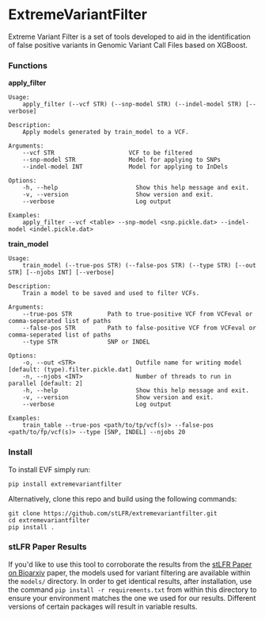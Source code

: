 # ExtremeVariantFilter

Extreme Variant Filter is a set of tools developed to aid in the identification of false positive variants in Genomic Variant Call Files based on XGBoost.

### Functions

__apply_filter__

    Usage:
        apply_filter (--vcf STR) (--snp-model STR) (--indel-model STR) [--verbose]

    Description:
        Apply models generated by train_model to a VCF.

    Arguments:
        --vcf STR                     VCF to be filtered
        --snp-model STR               Model for applying to SNPs
        --indel-model INT             Model for applying to InDels

    Options:
        -h, --help                      Show this help message and exit.
        -v, --version                   Show version and exit.
        --verbose                       Log output

    Examples:
        apply_filter --vcf <table> --snp-model <snp.pickle.dat> --indel-model <indel.pickle.dat>

__train_model__

    Usage:
        train_model (--true-pos STR) (--false-pos STR) (--type STR) [--out STR] [--njobs INT] [--verbose]

    Description:
        Train a model to be saved and used to filter VCFs.

    Arguments:
        --true-pos STR          Path to true-positive VCF from VCFeval or comma-seperated list of paths
        --false-pos STR         Path to false-positive VCF from VCFeval or comma-seperated list of paths
        --type STR              SNP or INDEL

    Options:
        -o, --out <STR>                 Outfile name for writing model [default: (type).filter.pickle.dat]
        -n, --njobs <INT>               Number of threads to run in parallel [default: 2]
        -h, --help                      Show this help message and exit.
        -v, --version                   Show version and exit.
        --verbose                       Log output

    Examples:
        train_table --true-pos <path/to/tp/vcf(s)> --false-pos <path/to/fp/vcf(s)> --type [SNP, INDEL] --njobs 20

### Install

To install EVF simply run:

    pip install extremevariantfilter

Alternatively, clone this repo and build using the following commands:

    git clone https://github.com/stLFR/extremevariantfilter.git
    cd extremevariantfilter
    pip install .

### stLFR Paper Results

If you'd like to use this tool to corroborate the results from the 
[stLFR Paper on Bioarxiv](https://www.biorxiv.org/content/early/2018/05/17/324392.1) paper, 
the models used for variant filtering are available within the `models/` directory. 
In order to get identical results, after installation, use the command
`pip install -r requirements.txt` from within this directory to ensure your 
environment matches the one we used for our results. 
Different versions of certain packages will result in variable results.  
